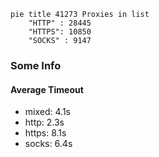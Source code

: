 
```mermaid
pie title 41273 Proxies in list
    "HTTP" : 28445
    "HTTPS": 10850
    "SOCKS" : 9147
```

### Some Info
#### Average Timeout

- mixed: 4.1s
- http: 2.3s
- https: 8.1s
- socks: 6.4s